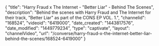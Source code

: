 {
    "title": "Harry Fraud x The Internet - \"Better Liar\" - Behind The Scenes",
    "description": "Behind the scenes with Harry Fraud and The Internet for their track, \"Better Liar\" as part of the CONS EP VOL. 1.",
    "channelid": "168524",
    "videoid": "6419000",
    "date_created": "1443817576",
    "date_modified": "1449779234",
    "type": "captivate",
    "layout": "channelVideo",
    "url": "\/converse\/harry-fraud-x-the-internet-better-liar-behind-the-scenes\/168524-6419000"
}